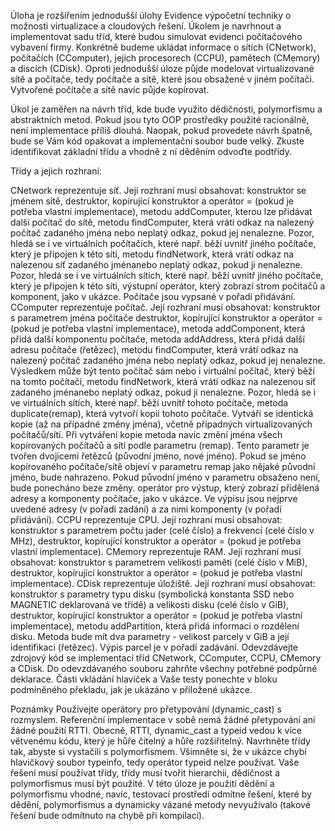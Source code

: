 Úloha je rozšířením jednodušší úlohy Evidence výpočetní techniky o možnosti virtualizace a cloudových řešení. Úkolem je navrhnout a implementovat sadu tříd, které budou simulovat evidenci počítačového vybavení firmy. Konkrétně budeme ukládat informace o sítích (CNetwork), počítačích (CComputer), jejich procesorech (CCPU), pamětech (CMemory) a discích (CDisk). Oproti jednodušší úloze půjde modelovat virtualizované sítě a počítače, tedy počítače a sítě, které jsou obsažené v jiném počítači. Vytvořené počítače a sítě navíc půjde kopírovat.

Úkol je zaměřen na návrh tříd, kde bude využito dědičnosti, polymorfismu a abstraktních metod. Pokud jsou tyto OOP prostředky použité racionálně, není implementace příliš dlouhá. Naopak, pokud provedete návrh špatně, bude se Vám kód opakovat a implementační soubor bude velký. Zkuste identifikovat základní třídu a vhodně z ní děděním odvoďte podtřídy.

Třídy a jejich rozhraní:

CNetwork
reprezentuje síť. Její rozhraní musí obsahovat:
konstruktor se jménem sítě,
destruktor, kopírující konstruktor a operátor = (pokud je potřeba vlastní implementace),
metodu addComputer, kterou lze přidávat další počítač do sítě,
metodu findComputer, která vrátí odkaz na nalezený počítač zadaného jména nebo neplatý odkaz, pokud jej nenalezne. Pozor, hledá se i ve virtuálních počítačích, které např. běží uvnitř jiného počítače, který je připojen k této síti,
metodu findNetwork, která vrátí odkaz na nalezenou síť zadaného jménanebo neplatý odkaz, pokud ji nenalezne. Pozor, hledá se i ve virtuálních sítích, které např. běží uvnitř jiného počítače, který je připojen k této síti,
výstupní operátor, který zobrazí strom počítačů a komponent, jako v ukázce. Počítače jsou vypsané v pořadí přidávání.
CComputer
reprezentuje počítač. Její rozhraní musí obsahovat:
konstruktor s parametrem jména počítače
destruktor, kopírující konstruktor a operátor = (pokud je potřeba vlastní implementace),
metoda addComponent, která přidá další komponentu počítače,
metoda addAddress, která přidá další adresu počítače (řetězec),
metodu findComputer, která vrátí odkaz na nalezený počítač zadaného jména nebo neplatý odkaz, pokud jej nenalezne. Výsledkem může být tento počítač sám nebo i virtuální počítač, který běží na tomto počítači,
metodu findNetwork, která vrátí odkaz na nalezenou síť zadaného jménanebo neplatý odkaz, pokud ji nenalezne. Pozor, hledá se i ve virtuálních sítích, které např. běží uvnitř tohoto počítače,
metoda duplicate(remap), která vytvoří kopii tohoto počítače. Vytváří se identická kopie (až na případné změny jména), včetně případných virtualizovaných počítačů/sítí. Při vytváření kopie metoda navíc změní jména všech kopírovaných počítačů a sítí podle parametru (remap). Tento parametr je tvořen dvojicemi řetězců (původní jméno, nové jméno). Pokud se jméno kopírovaného počítače/sítě objeví v parametru remap jako nějaké původní jméno, bude nahrazeno. Pokud původní jméno v parametru obsaženo není, bude ponecháno beze změny.
operátor pro výstup, který zobrazí přidělená adresy a komponenty počítače, jako v ukázce. Ve výpisu jsou nejprve uvedené adresy (v pořadí zadání) a za nimi komponenty (v pořadí přidávání).
CCPU
reprezentuje CPU. Její rozhraní musí obsahovat:
konstruktor s parametrem počtu jader (celé číslo) a frekvencí (celé číslo v MHz),
destruktor, kopírující konstruktor a operátor = (pokud je potřeba vlastní implementace).
CMemory
reprezentuje RAM. Její rozhraní musí obsahovat:
konstruktor s parametrem velikosti paměti (celé číslo v MiB),
destruktor, kopírující konstruktor a operátor = (pokud je potřeba vlastní implementace).
CDisk
reprezentuje úložiště. Její rozhraní musí obsahovat:
konstruktor s parametry typu disku (symbolická konstanta SSD nebo MAGNETIC deklarovaná ve třídě) a velikosti disku (celé číslo v GiB),
destruktor, kopírující konstruktor a operátor = (pokud je potřeba vlastní implementace),
metodu addPartition, která přidá informaci o rozdělení disku. Metoda bude mít dva parametry - velikost parcely v GiB a její identifikaci (řetězec). Výpis parcel je v pořadí zadávání.
Odevzdávejte zdrojový kód se implementací tříd CNetwork, CComputer, CCPU, CMemory a CDisk. Do odevzdávaného souboru zahrňte všechny potřebné podpůrné deklarace. Části vkládání hlaviček a Vaše testy ponechte v bloku podmíněného překladu, jak je ukázáno v přiložené ukázce.

Poznámky
Používejte operátory pro přetypování (dynamic_cast) s rozmyslem. Referenční implementace v sobě nemá žádné přetypování ani žádné použití RTTI. Obecně, RTTI, dynamic_cast a typeid vedou k více větvenému kódu, který je hůře čitelný a hůře rozšiřitelný. Navrhněte třídy tak, abyste si vystačili s polymorfismem.
Všimněte si, že v ukázce chybí hlavičkový soubor typeinfo, tedy operátor typeid nelze používat.
Vaše řešení musí používat třídy, třídy musí tvořit hierarchii, dědičnost a polymorfismus musí být použité. V této úloze je použití dědění a polymorfismu vhodné, navíc, testovací prostředí odmítne řešení, které by dědění, polymorfismus a dynamicky vázané metody nevyužívalo (takové řešení bude odmítnuto na chybě při kompilaci).
